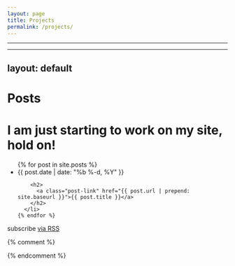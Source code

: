 ```yaml
---
layout: page
title: Projects
permalink: /projects/
---
```

---
---
layout: default
---

<div class="home">

  <h1 class="page-heading">Posts</h1>
  <h1> I am just starting to work on my site, hold on!</h1>

  <ul class="post-list">
    {% for post in site.posts %}
      <li>
        <span class="post-meta">{{ post.date | date: "%b %-d, %Y" }}</span>

        <h2>
          <a class="post-link" href="{{ post.url | prepend: site.baseurl }}">{{ post.title }}</a>
        </h2>
      </li>
    {% endfor %}
  </ul>

  <p class="rss-subscribe">subscribe <a href="{{ "/feed.xml" | prepend: site.baseurl }}">via RSS</a></p>

</div>

{% comment %}


{% endcomment %}

